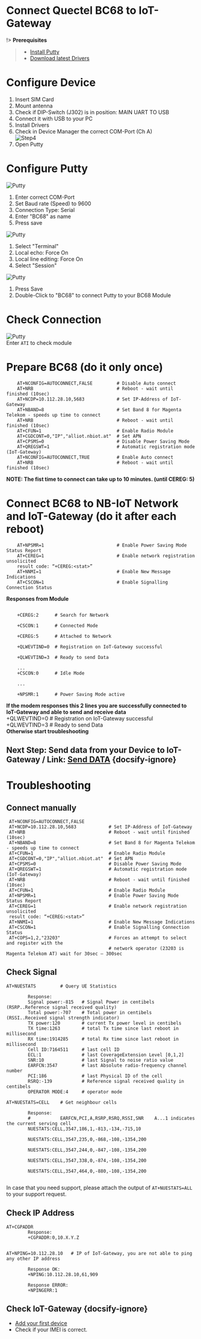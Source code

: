 # Connect Quectel BC68 to IoT-Gateway

!> **Prerequisites**
 > * [Install Putty](https://www.chiark.greenend.org.uk/~sgtatham/putty/latest.html)  
 > * [Download latest Drivers](https://www.exar.com/product/interface/uarts/usb-uarts/xr21v1412)   

# Configure Device
1. Insert SIM Card
2. Mount antenna
3. Check if DIP-Switch (J302) is in position: MAIN UART TO USB
4. Connect it with USB to your PC
5. Install Drivers
6. Check in Device Manager the correct COM-Port (Ch A)  
   ![Step4](../images/BC68_Step1.png)
7. Open Putty  


# Configure Putty     

   ![Putty](../images/BC68_Putty_Step1.png)    
   1. Enter correct COM-Port
   2. Set Baud rate (Speed) to 9600
   3. Connection Type: Serial
   4. Enter "BC68" as name  
   5. Press save

   ![Putty](../images/BC68_Putty_Step2.png)    
   1. Select "Terminal"
   2. Local echo: Force On
   3. Local line editing: Force On
   4. Select "Session"  

   ![Putty](../images/BC68_Putty_Step3.png)    
   1. Press Save
   2. Double-Click to "BC68" to connect Putty to your BC68 Module  


# Check Connection  
  ![Putty](../images/BC68_Putty_Step4.png)   
  Enter `ATI` to check module

# Prepare BC68  (do it only once)  
```
    AT+NCONFIG=AUTOCONNECT,FALSE         # Disable Auto connect
    AT+NRB                               # Reboot - wait until finished (10sec)
    AT+NCDP=10.112.28.10,5683            # Set IP-Address of IoT-Gateway
    AT+NBAND=8                           # Set Band 8 for Magenta Telekom - speeds up time to connect
    AT+NRB                               # Reboot - wait until finished (10sec)
    AT+CFUN=1                            # Enable Radio Module
    AT+CGDCONT=0,"IP","alliot.nbiot.at"  # Set APN
    AT+CPSMS=0                           # Disable Power Saving Mode
    AT+QREGSWT=1                         # Automatic registration mode (IoT-Gateway)
    AT+NCONFIG=AUTOCONNECT,TRUE          # Enable Auto connect
    AT+NRB                               # Reboot - wait until finished (10sec)
```
**NOTE: The fist time to connect can take up to 10 minutes. (until CEREG: 5)**

#  Connect BC68 to NB-IoT Network and IoT-Gateway (do it after each reboot) 
```
    AT+NPSMR=1                           # Enable Power Saving Mode Status Report
    AT+CEREG=1                           # Enable network registration unsolicited 
    result code: “+CEREG:<stat>”
    AT+NNMI=1                            # Enable New Message Indications
    AT+CSCON=1                           # Enable Signalling Connection Status
```
**Responses from Module**
```

    +CEREG:2      # Search for Network  

    +CSCON:1      # Connected Mode

    +CEREG:5      # Attached to Network

    +QLWEVTIND=0  # Registration on IoT-Gateway successful

    +QLWEVTIND=3  # Ready to send Data

    ...
    +CSCON:0      # Idle Mode

    ...

    +NPSMR:1      # Power Saving Mode active

```

**If the modem responses this 2 lines you are successfully connected to IoT-Gateway and able to send and receive data**  
+QLWEVTIND=0  # Registration on IoT-Gateway successful  
+QLWEVTIND=3  # Ready to send Data  
**Otherwise start troubleshooting**

## Next Step: Send data from your Device to IoT-Gateway  / Link: [Send DATA](./Quectel_BC68/04_Send_Data_BC68.md) {docsify-ignore}

# Troubleshooting

## Connect manually
   ```
    AT+NCONFIG=AUTOCONNECT,FALSE
    AT+NCDP=10.112.28.10,5683            # Set IP-Address of IoT-Gateway
    AT+NRB                               # Reboot - wait until finished (10sec)
    AT+NBAND=8                           # Set Band 8 for Magenta Telekom - speeds up time to connect
    AT+CFUN=1                            # Enable Radio Module
    AT+CGDCONT=0,"IP","alliot.nbiot.at"  # Set APN
    AT+CPSMS=0                           # Disable Power Saving Mode
    AT+QREGSWT=1                         # Automatic registration mode (IoT-Gateway)
    AT+NRB                               # Reboot - wait until finished (10sec)
    AT+CFUN=1                            # Enable Radio Module
    AT+NPSMR=1                           # Enable Power Saving Mode Status Report
    AT+CEREG=1                           # Enable network registration unsolicited 
    result code: “+CEREG:<stat>”
    AT+NNMI=1                            # Enable New Message Indications
    AT+CSCON=1                           # Enable Signalling Connection Status
    AT+COPS=1,2,"23203"                  # Forces an attempt to select and register with the
                                         # network operator (23203 is Magenta Telekom AT) wait for 30sec – 300sec 
   ```


## Check Signal
```
AT+NUESTATS         # Query UE Statistics

        Response:
        Signal power:-815   # Signal Power in centibels (RSRP..Reference signal received quality)
        Total power:-707    # Total power in centibels  (RSSI..Received signal strength indicator)
        TX power:120        # current Tx power level in centibels
        TX time:1263        # total Tx time since last reboot in millisecond
        RX time:1914285     # total Rx time since last reboot in millisecond
        Cell ID:7164511     # last cell ID
        ECL:1               # last CoverageExtension Level [0,1,2]
        SNR:10              # last Signal to noise ratio value
        EARFCN:3547         # last Absolute radio-frequency channel number 
        PCI:186             # last Physical ID of the cell 
        RSRQ:-139           # Reference signal received quality in centibels
        OPERATOR MODE:4     # operator mode

AT+NUESTATS=CELL    # Get neighbour cells

        Response:
        #           EARFCN,PCI,A,RSRP,RSRQ,RSSI,SNR    A...1 indicates the current serving cell
        NUESTATS:CELL,3547,186,1,-813,-134,-715,10

        NUESTATS:CELL,3547,235,0,-868,-108,-1354,200

        NUESTATS:CELL,3547,244,0,-847,-108,-1354,200

        NUESTATS:CELL,3547,338,0,-874,-108,-1354,200

        NUESTATS:CELL,3547,464,0,-880,-108,-1354,200
    
```  

In case that you need support, please attach the output of `AT+NUESTATS=ALL` to your support request.

## Check IP Address
``` 
AT+CGPADDR
        Response:
        +CGPADDR:0,10.X.Y.Z


AT+NPING=10.112.28.10   # IP of IoT-Gateway, you are not able to ping any other IP address

        Response OK:
        +NPING:10.112.28.10,61,909

        Response ERROR:
        +NPINGERR:1
```

## Check IoT-Gateway {docsify-ignore}
* [Add your first device](./02_Add_first_Device.md)
* Check if your IMEI is correct.


